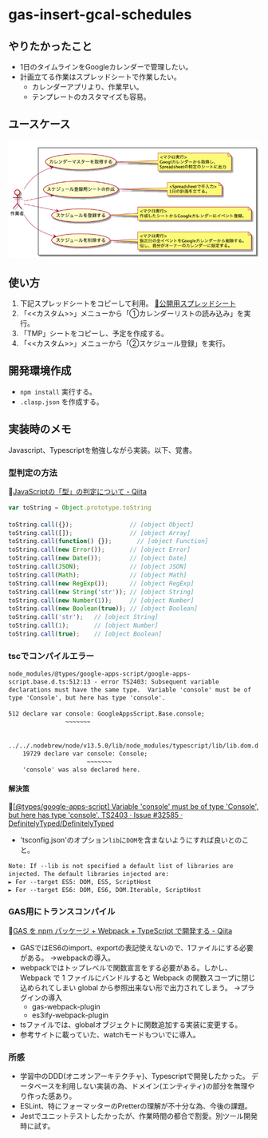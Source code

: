 # gas-insert-gcal-schedules
## やりたかったこと
- 1日のタイムラインをGoogleカレンダーで管理したい。
- 計画立てる作業はスプレッドシートで作業したい。
  - カレンダーアプリより、作業早い。
  - テンプレートのカスタマイズも容易。

## ユースケース
![ユースケース](doc/out/Usecase.png)

## 使い方
1. 下記スプレッドシートをコピーして利用。
  [🔗公開用スプレッドシート](https://docs.google.com/spreadsheets/d/1oMmu-fvZKE3d0zoVQx_MNwKd1bTfFra7_22RTwoTD4Y/edit?usp=sharing)
2. 「<<カスタム>>」メニューから「①カレンダーリストの読み込み」を実行。
3. 「TMP」シートをコピーし、予定を作成する。
4. 「<<カスタム>>」メニューから「②スケジュール登録」を実行。

## 開発環境作成
- `npm install` 実行する。
- `.clasp.json` を作成する。

## 実装時のメモ
Javascript、Typescriptを勉強しながら実装。以下、覚書。

### 型判定の方法
🔗[JavaScriptの「型」の判定について - Qiita](https://qiita.com/south37/items/c8d20a069fcbfe4fce85)
```js
var toString = Object.prototype.toString

toString.call({});                // [object Object]  
toString.call([]);                // [object Array]
toString.call(function() {});    	// [object Function]
toString.call(new Error());       // [object Error]
toString.call(new Date());        // [object Date]
toString.call(JSON);              // [object JSON]
toString.call(Math);              // [object Math]
toString.call(new RegExp());      // [object RegExp]
toString.call(new String('str')); // [object String]
toString.call(new Number(1));     // [object Number]
toString.call(new Boolean(true)); // [object Boolean]
toString.call('str'); 	// [object String]
toString.call(1);     	// [object Number]
toString.call(true);  	// [object Boolean]
```

### tscでコンパイルエラー

```
node_modules/@types/google-apps-script/google-apps-script.base.d.ts:512:13 - error TS2403: Subsequent variable declarations must have the same type.  Variable 'console' must be of type 'Console', but here has type 'console'.

512 declare var console: GoogleAppsScript.Base.console;
                ~~~~~~~

  ../../.nodebrew/node/v13.5.0/lib/node_modules/typescript/lib/lib.dom.d.ts:19729:13
    19729 declare var console: Console;
                      ~~~~~~~
    'console' was also declared here.
```

#### 解決策
🔗[[@types/google-apps-script] Variable 'console' must be of type 'Console', but here has type 'console'. TS2403 · Issue #32585 · DefinitelyTyped/DefinitelyTyped](https://github.com/DefinitelyTyped/DefinitelyTyped/issues/32585)
- 'tsconfig.json'のオプション`lib`に`DOM`を含まないようにすれば良いとのこと。

```
Note: If --lib is not specified a default list of libraries are injected. The default libraries injected are:
► For --target ES5: DOM, ES5, ScriptHost
► For --target ES6: DOM, ES6, DOM.Iterable, ScriptHost
``` 

### GAS用にトランスコンパイル
🔗[GAS を npm パッケージ + Webpack + TypeScript で開発する - Qiita](https://qiita.com/shohei_ot/items/7b26461359068a192b96)

- GASではES6のimport、exportの表記使えないので、1ファイルにする必要がある。
  →webpackの導入。
- webpackではトップレベルで関数宣言をする必要がある。しかし、 Webpack で 1 ファイルにバンドルすると Webpack の関数スコープに閉じ込められてしまい global から参照出来ない形で出力されてしまう。
  →プラグインの導入
  - gas-webpack-plugin
  - es3ify-webpack-plugin
- tsファイルでは、globalオブジェクトに関数追加する実装に変更する。
- 参考サイトに載っていた、watchモードもついでに導入。

### 所感
- 学習中のDDD(オニオンアーキテクチャ)、Typescriptで開発したかった。
  データベースを利用しない実装の為、ドメイン(エンティティ)の部分を無理やり作った感あり。
- ESLint、特にフォーマッターのPretterの理解が不十分な為、今後の課題。
- Jestでユニットテストしたかったが、作業時間の都合で割愛。別ツール開発時に試す。
